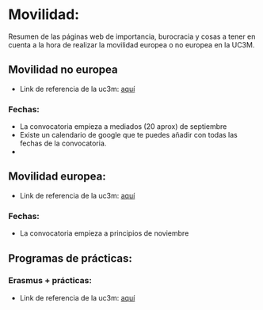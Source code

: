 # Movilidad: 
Resumen de las páginas web de importancia, burocracia y cosas a tener en cuenta a la hora de realizar la movilidad europea o no europea en la UC3M. 

## Movilidad **no europea**
+ Link de referencia de la uc3m: [aquí](https://www.uc3m.es/secretaria-virtual/convocatoria-movilidad-no-europea) 
### Fechas:
+ La convocatoria empieza a mediados (20 aprox) de septiembre
+ Existe un calendario de google que te puedes añadir con todas las fechas de la convocatoria. 
+ 
## Movilidad europea:
+ Link de referencia de la uc3m: [aquí](https://www.uc3m.es/secretaria-virtual/convocatoria-erasmusplus-grado)

### Fechas: 
+ La convocatoria empieza a principios de noviembre
## Programas de prácticas: 
### Erasmus + prácticas:
+ Link de referencia de la uc3m: [aquí](https://www.uc3m.es/secretaria-virtual/convocatoria-erasmusplus-practicas)